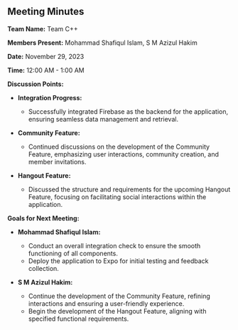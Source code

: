 ## Meeting Minutes

**Team Name:** Team C++

**Members Present:** Mohammad Shafiqul Islam, S M Azizul Hakim

**Date:** November 29, 2023

**Time:** 12:00 AM - 1:00 AM

**Discussion Points:**
- **Integration Progress:**
  - Successfully integrated Firebase as the backend for the application, ensuring seamless data management and retrieval.

- **Community Feature:**
  - Continued discussions on the development of the Community Feature, emphasizing user interactions, community creation, and member invitations.

- **Hangout Feature:**
  - Discussed the structure and requirements for the upcoming Hangout Feature, focusing on facilitating social interactions within the application.

**Goals for Next Meeting:**
- **Mohammad Shafiqul Islam:**
  - Conduct an overall integration check to ensure the smooth functioning of all components.
  - Deploy the application to Expo for initial testing and feedback collection.

- **S M Azizul Hakim:**
  - Continue the development of the Community Feature, refining interactions and ensuring a user-friendly experience.
  - Begin the development of the Hangout Feature, aligning with specified functional requirements.